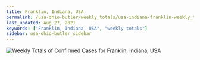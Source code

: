 ```yaml
---
title: Franklin, Indiana, USA
permalink: /usa-ohio-butler/weekly_totals/usa-indiana-franklin-weekly_totals.html
last_updated: Aug 27, 2021
keywords: ["Franklin, Indiana, USA", "weekly totals"]
sidebar: usa-ohio-butler_sidebar
---
```


![Weekly Totals of Confirmed Cases for Franklin, Indiana, USA](/covid_tracker/images/graphs/usa-indiana-franklin-weekly_totals_graph.png)

